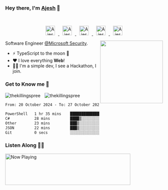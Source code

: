 ### Hey there, I'm **[Ajesh](https://ajesh.dev)** 👋
<br />
<p align="center">
  <a href="https://twitter.com/thekillingspre3">
    <img alt="Ajesh's Twitter" width="30px" style="margin: 0 10px;" src="https://cdn.jsdelivr.net/npm/simple-icons@v3/icons/twitter.svg" />
  </a>
  <a href="https://www.linkedin.com/in/ajeshds/">
    <img alt="Ajesh's LinkdeIn" width="30px" style="margin: 0 10px;" src="https://cdn.jsdelivr.net/npm/simple-icons@v3/icons/linkedin.svg" />
  </a>
  <a href="https://t.me/thekillingspree">
    <img alt="Ajesh's Telegram" width="30px" style="margin: 0 10px;" src="https://cdn.jsdelivr.net/npm/simple-icons@v3/icons/telegram.svg" />
  </a>
  <a href="https://www.instagram.com/thekillingspree/">
    <img alt="Ajesh's Instagram" width="30px" style="margin: 0 10px;" src="https://cdn.jsdelivr.net/npm/simple-icons@v3/icons/instagram.svg" />
  </a>
  <a href="https://www.reddit.com/u/ajeshd17">
    <img alt="Ajesh's Reddit" width="30px" style="margin: 0 10px;" src="https://cdn.jsdelivr.net/npm/simple-icons@v3/icons/reddit.svg" />
  </a>
<p/>
<a href="https://www.youtube.com/watch?v=dQw4w9WgXcQ">
    <img align="right" width="200" height="200" src="https://media.giphy.com/media/o0vwzuFwCGAFO/giphy.gif" />
</a>


Software Engineer [@Microsoft Security](https://github.com/microsoft).


- ⚡ TypeScript to the moon 🚀
- ❤ I love everything **Web**! 
- 🐱‍💻 I'm a simple dev, I see a Hackathon, I join.



### Get to Know me 🌚
<!-- <p align="center" style="margin: 50px 0;">
  <img src="https://devicons.github.io/devicon/devicon.git/icons/javascript/javascript-original.svg" style="margin: 0 10px;" alt="javascript" width="40" height="40"/> 
  <img src="https://devicons.github.io/devicon/devicon.git/icons/python/python-original.svg" style="margin: 0 10px;" alt="python" width="40" height="40"/> 
  <img src="https://devicons.github.io/devicon/devicon.git/icons/java/java-original-wordmark.svg" style="margin: 0 10px;" alt="java" width="40" height="40"/> 
  <img src="https://devicons.github.io/devicon/devicon.git/icons/react/react-original-wordmark.svg" style="margin: 0 10px;" alt="react" width="40" height="40"/> 
  <img src="https://devicons.github.io/devicon/devicon.git/icons/html5/html5-original-wordmark.svg" style="margin: 0 10px;" alt="html5" width="40" height="40"/> 
  <img src="https://devicons.github.io/devicon/devicon.git/icons/css3/css3-original-wordmark.svg" style="margin: 0 10px;" alt="css3" width="40" height="40"/> 
  <img src="https://devicons.github.io/devicon/devicon.git/icons/sass/sass-original.svg" style="margin: 0 10px;" alt="sass" width="40" height="40"/> 
  <img src="https://devicons.github.io/devicon/devicon.git/icons/nodejs/nodejs-original-wordmark.svg" style="margin: 0 10px;" alt="nodejs" width="40" height="40"/> 
  <img src="https://devicons.github.io/devicon/devicon.git/icons/mongodb/mongodb-original-wordmark.svg" style="margin: 0 10px;" alt="mongodb" width="40" height="40"/> 
  <img src="https://devicons.github.io/devicon/devicon.git/icons/android/android-original-wordmark.svg" style="margin: 0 10px;" alt="android" width="40" height="40"/> 
  <img src="https://www.vectorlogo.zone/logos/tensorflow/tensorflow-icon.svg" alt="tensorflow" width="40" height="40"/>
</p> -->

<img align="center" style="margin-right: 10px" src="https://github-readme-stats.vercel.app/api/top-langs/?username=thekillingspree&layout=compact&icon_color=FFC83D&bg_color=151515&text_color=FFFFFF" alt="thekillingspree" />

<img align="center" src="https://github-readme-stats.vercel.app/api?username=thekillingspree&show_icons=true&hide_border=true&include_all_commits=true&count_private=true&icon_color=FFC83D&bg_color=151515&text_color=FFFFFF" alt="thekillingspree" />

<!--START_SECTION:waka-->

```txt
From: 20 October 2024 - To: 27 October 2024

PowerShell   1 hr 35 mins    ██████████████░░░░░░░░░░░   56.31 %
C#           28 mins         ████▒░░░░░░░░░░░░░░░░░░░░   16.82 %
Other        23 mins         ███▒░░░░░░░░░░░░░░░░░░░░░   13.78 %
JSON         22 mins         ███▒░░░░░░░░░░░░░░░░░░░░░   13.00 %
Git          0 secs          ░░░░░░░░░░░░░░░░░░░░░░░░░   00.09 %
```

<!--END_SECTION:waka-->

### Listen Along 🎵🎶
<div align="left">
    <a href="https://status.ajesh.dev/now-playing?open">
        <img src="https://status.ajesh.dev/now-playing" width="400" height="100" alt="Now Playing">
    </a>
</div>
